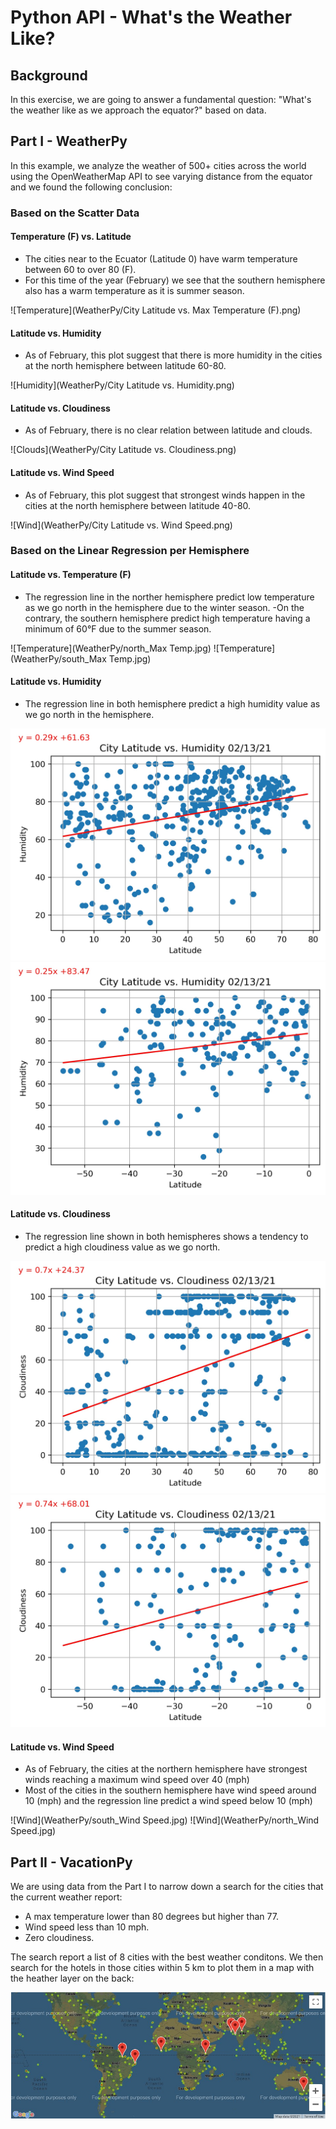 # Python API - What's the Weather Like?
## Background
In this exercise, we are going to answer a fundamental question: "What's the weather like as we approach the equator?" based on data.

## Part I - WeatherPy
In this example, we analyze the weather of 500+ cities across the world using the OpenWeatherMap API to see varying distance from the equator and we found the following conclusion:

### Based on the Scatter Data

#### Temperature (F) vs. Latitude
- The cities near to the Ecuator (Latitude 0) have warm temperature between 60 to over 80 (F).
- For this time of the year (February) we see that the southern hemisphere also has a warm temperature as it is summer season.

 ![Temperature](WeatherPy/City Latitude vs. Max Temperature (F).png)

 #### Latitude vs. Humidity
- As of February, this plot suggest that there is more humidity in the cities at the north hemisphere between latitude 60-80.

![Humidity](WeatherPy/City Latitude vs. Humidity.png)

#### Latitude vs. Cloudiness
- As of February, there is no clear relation between latitude and clouds.

![Clouds](WeatherPy/City Latitude vs. Cloudiness.png)

#### Latitude vs. Wind Speed
- As of February, this plot suggest that strongest winds happen in the cities at the north hemisphere between latitude 40-80.

![Wind](WeatherPy/City Latitude vs. Wind Speed.png)

### Based on the Linear Regression per Hemisphere

#### Latitude vs. Temperature (F)
- The regression line in the norther hemisphere predict low temperature as we go north in the hemisphere due to the winter season.
-On the contrary, the southern hemisphere predict high temperature having a minimum of 60°F due to the summer season.

 ![Temperature](WeatherPy/north_Max Temp.jpg)
 ![Temperature](WeatherPy/south_Max Temp.jpg)

 #### Latitude vs. Humidity
- The regression line in both hemisphere predict a high humidity value as we go north in the hemisphere.

![Humidity](WeatherPy/north_Humidity.jpg)
![Humidity](WeatherPy/south_Humidity.jpg)

#### Latitude vs. Cloudiness
- The regression line shown in both hemispheres shows a tendency to predict a high cloudiness value as we go north.

![Clouds](WeatherPy/north_Cloudiness.jpg)
![Clouds](WeatherPy/south_Cloudiness.jpg)

#### Latitude vs. Wind Speed
- As of February, the cities at the northern hemisphere have strongest winds reaching a maximum wind speed over 40 (mph)
- Most of the cities in the southern hemisphere have wind speed around 10 (mph) and the regression line predict a wind speed below 10 (mph)

![Wind](WeatherPy/south_Wind Speed.jpg)
![Wind](WeatherPy/north_Wind Speed.jpg)


## Part II - VacationPy

We are using data from the Part I to narrow down a search for the cities that the current weather report:

- A max temperature lower than 80 degrees but higher than 77.
- Wind speed less than 10 mph.
- Zero cloudiness.

The search report a list of 8 cities with the best weather conditons. We then search for the hotels in those cities within  5 km to plot them in a map with the heather layer on the back:

![Hotels](VacationPy/map.jpg)
